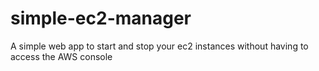 simple-ec2-manager
==================

A simple web app to start and stop your ec2 instances without having to access the AWS console